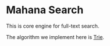 # Mahana Search

This is core engine for full-text search.

The algorithm we implement here is [Trie](https://en.wikipedia.org/wiki/Trie).
